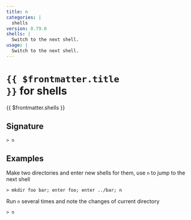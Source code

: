 ```yaml
---
title: n
categories: |
  shells
version: 0.79.0
shells: |
  Switch to the next shell.
usage: |
  Switch to the next shell.
---
```


# <code>{{ $frontmatter.title }}</code> for shells

<div class='command-title'>{{ $frontmatter.shells }}</div>

## Signature

```> n ```

## Examples

Make two directories and enter new shells for them, use `n` to jump to the next shell
```nu
> mkdir foo bar; enter foo; enter ../bar; n

```

Run `n` several times and note the changes of current directory
```nu
> n

```
